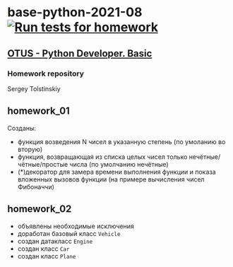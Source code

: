 # base-python-2021-08 [![Run tests for homework](https://github.com/sergetol/base-python-2021-08/actions/workflows/run_tests.yml/badge.svg)](https://github.com/sergetol/base-python-2021-08/actions/workflows/run_tests.yml)

## [OTUS - Python Developer. Basic](https://otus.ru/lessons/python-basic/)
### Homework repository
Sergey Tolstinskiy

## homework_01

Созданы:
- функция возведения N чисел в указанную степень (по умоланию во вторую)
- функция, возвращающая из списка целых чисел только нечётные/чётные/простые числа (по умолчанию нечётные)
- (*)декоратор для замера времени выполнения функции и показа вложенных вызовов функции (на примере вычисления чисел Фибоначчи)

## homework_02

- объявлены необходимые исключения
- доработан базовый класс `Vehicle`
- создан датакласс `Engine`
- создан класс `Car`
- создан класс `Plane`
